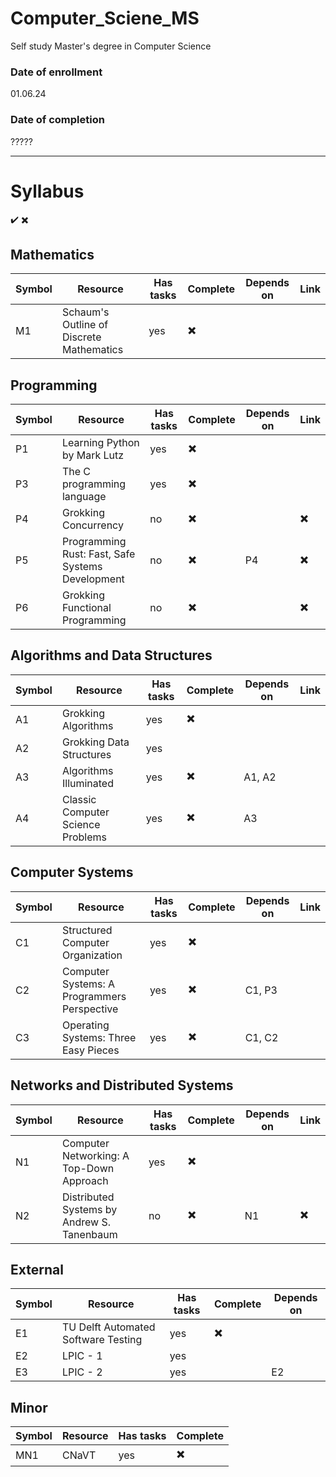 # Computer_Sciene_MS
Self study Master's degree in Computer Science

### Date of enrollment 
01.06.24

### Date of completion
?????
___

# Syllabus 
✔️
✖️

## Mathematics 

| Symbol | Resource | Has tasks | Complete | Depends on | Link |
| --- | --- | --- | --- | --- | --- | 
| M1 | Schaum's Outline of Discrete Mathematics | yes | ✖️ |   | |   


## Programming

| Symbol | Resource | Has tasks | Complete | Depends on | Link |
| --- | --- | --- | --- | --- | --- |
| P1 | Learning Python by Mark Lutz | yes | ✖️ |   |  |   
| P3 | The C programming language | yes | ✖️ |   |  |   
| P4 | Grokking Concurrency | no | ✖️ |   | ✖️ |
| P5 | Programming Rust: Fast, Safe Systems Development | no | ✖️ | P4 | ✖️ |
| P6 | Grokking Functional Programming | no | ✖️ |   | ✖️ |


## Algorithms and Data Structures

| Symbol | Resource | Has tasks | Complete | Depends on | Link |
| --- | --- | --- | --- | --- |--- |
| A1 | Grokking Algorithms | yes | ✖️ |  |  |
| A2 | Grokking Data Structures | yes  | |  |
| A3 | Algorithms Illuminated | yes | ✖️ | A1, A2 |  |
| A4 | Classic Computer Science Problems | yes | ✖️ | A3 |  |

## Computer Systems 

| Symbol | Resource | Has tasks | Complete | Depends on | Link |
| --- | --- | --- | --- | --- |--- |
| C1 | Structured Computer Organization| yes | ✖️ |  |  |
| C2 | Computer Systems: A Programmers Perspective | yes | ✖️ | C1, P3 |  |
| C3 | Operating Systems: Three Easy Pieces | yes | ✖️ | C1, C2 |  |

## Networks and Distributed Systems

| Symbol | Resource | Has tasks | Complete | Depends on | Link |
| --- | --- | --- | --- | --- |--- |
| N1 | Computer Networking: A Top-Down Approach | yes | ✖️ |  |  |
| N2 | Distributed Systems by Andrew S. Tanenbaum | no | ✖️ | N1 | ✖️ |

## External 

| Symbol | Resource | Has tasks | Complete | Depends on |
| --- | --- | --- | --- | --- |
| E1 | TU Delft Automated Software Testing | yes | ✖️ |
| E2 | LPIC - 1 | yes |    |
| E3 | LPIC - 2 | yes|  | E2 |

## Minor

| Symbol | Resource | Has tasks | Complete |
| --- | --- | --- | --- |
| MN1 | CNaVT | yes | ✖️ |


